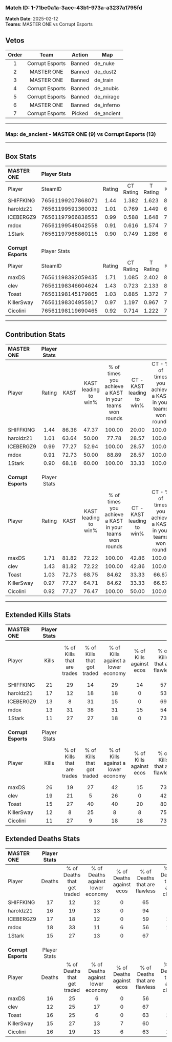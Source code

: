 ### Match ID: 1-71be0a1a-3acc-43b1-973a-a3237a1795fd  
**Match Date**: 2025-02-12  
**Teams**: MASTER ONE vs Corrupt Esports  

## Vetos  

| Order | Team | Action | Map |
| :---: | :--: | :----: | --- |
| 1 | Corrupt Esports | Banned | de_nuke |
| 2 | MASTER ONE | Banned | de_dust2 |
| 3 | MASTER ONE | Banned | de_train |
| 4 | Corrupt Esports | Banned | de_anubis |
| 5 | Corrupt Esports | Banned | de_mirage |
| 6 | MASTER ONE | Banned | de_inferno |
| 7 | Corrupt Esports | Picked | de_ancient |

---  

### **Map**: de_ancient - MASTER ONE (9) vs Corrupt Esports (13)  
---  

## Box Stats  

| **MASTER ONE**      | Player Stats      |        |           |          |       |       |       |         |        |      |     |
| :- | :- | :-: | :-: | :-: | :-: | :-: | :-: | :-: | :-: | :-: | :-: |
| Player              | SteamID           | Rating | CT Rating | T Rating | KAST  |  ADR  | Kills | Assists | Deaths | K/D  | HS% |
| SHIFFKING           | 76561199207868071 |  1.44  |   1.382   |  1.623   | 86.36 | 93.5  |  21   |    8    |   17   | 1.24 | 42  |
| haroldz21           | 76561199591360032 |  1.01  |   0.769   |  1.449   | 63.64 | 58.0  |  17   |    3    |   16   | 1.06 | 41  |
| ICEBERGZ9           | 76561197966838553 |  0.99  |   0.588   |  1.648   | 77.27 | 74.8  |  13   |    6    |   17   | 0.76 | 61  |
| mdox                | 76561199548042558 |  0.91  |   0.616   |  1.574   | 72.73 | 69.1  |  13   |    4    |   18   | 0.72 | 46  |
| 1Stark              | 76561197966860115 |  0.90  |   0.749   |  1.286   | 68.18 | 72.3  |  11   |    8    |   15   | 0.73 | 54  |
|                     |                   |        |           |          |       |       |       |         |        |      |     |
|                     |                   |        |           |          |       |       |       |         |        |      |     |
|                     |                   |        |           |          |       |       |       |         |        |      |     |
| **Corrupt Esports** | Player Stats      |        |           |          |       |       |       |         |        |      |     |
| Player              | SteamID           | Rating | CT Rating | T Rating | KAST  |  ADR  | Kills | Assists | Deaths | K/D  | HS% |
| maxDS               | 76561198392059435 |  1.71  |   1.085   |  2.402   | 81.82 | 119.5 |  26   |    7    |   16   | 1.63 | 73  |
| clev                | 76561198346604624 |  1.43  |   0.723   |  2.133   | 81.82 | 91.6  |  19   |    5    |   12   | 1.58 | 57  |
| Toast               | 76561198145179865 |  1.03  |   0.885   |  1.372   | 72.73 | 68.1  |  15   |    4    |   16   | 0.94 | 66  |
| KillerSway          | 76561198304955917 |  0.97  |   1.197   |  0.967   | 77.27 | 67.1  |  12   |    4    |   15   | 0.80 | 25  |
| Cicolini            | 76561198119690465 |  0.92  |   0.714   |  1.222   | 77.27 | 66.1  |  11   |    8    |   16   | 0.69 | 36  |
---  

## Contribution Stats  

| **MASTER ONE**      | Player Stats |       |                      |                                                        |                           |                                                             |                          |                                                            |
| :- | :-: | :-: | :-: | :-: | :-: | :-: | :-: | :-: |
| Player              |    Rating    | KAST  | KAST leading to win% | % of times you achieve a KAST in your teams won rounds | CT - KAST leading to win% | CT - % of times you achieve a KAST in your teams won rounds | T - KAST leading to win% | T - % of times you achieve a KAST in your teams won rounds |
| SHIFFKING           |     1.44     | 86.36 |        47.37         |                         100.00                         |           20.00           |                           100.00                            |          77.78           |                           100.00                           |
| haroldz21           |     1.01     | 63.64 |        50.00         |                         77.78                          |           28.57           |                           100.00                            |          71.43           |                           71.43                            |
| ICEBERGZ9           |     0.99     | 77.27 |        52.94         |                         100.00                         |           28.57           |                           100.00                            |          70.00           |                           100.00                           |
| mdox                |     0.91     | 72.73 |        50.00         |                         88.89                          |           28.57           |                           100.00                            |          66.67           |                           85.71                            |
| 1Stark              |     0.90     | 68.18 |        60.00         |                         100.00                         |           33.33           |                           100.00                            |          77.78           |                           100.00                           |
|                     |              |       |                      |                                                        |                           |                                                             |                          |                                                            |
|                     |              |       |                      |                                                        |                           |                                                             |                          |                                                            |
|                     |              |       |                      |                                                        |                           |                                                             |                          |                                                            |
| **Corrupt Esports** | Player Stats |       |                      |                                                        |                           |                                                             |                          |                                                            |
| Player              |    Rating    | KAST  | KAST leading to win% | % of times you achieve a KAST in your teams won rounds | CT - KAST leading to win% | CT - % of times you achieve a KAST in your teams won rounds | T - KAST leading to win% | T - % of times you achieve a KAST in your teams won rounds |
| maxDS               |     1.71     | 81.82 |        72.22         |                         100.00                         |           42.86           |                           100.00                            |          90.91           |                           100.00                           |
| clev                |     1.43     | 81.82 |        72.22         |                         100.00                         |           42.86           |                           100.00                            |          90.91           |                           100.00                           |
| Toast               |     1.03     | 72.73 |        68.75         |                         84.62                          |           33.33           |                            66.67                            |          90.00           |                           90.00                            |
| KillerSway          |     0.97     | 77.27 |        64.71         |                         84.62                          |           33.33           |                            66.67                            |          81.82           |                           90.00                            |
| Cicolini            |     0.92     | 77.27 |        76.47         |                         100.00                         |           50.00           |                           100.00                            |          90.91           |                           100.00                           |
---  

## Extended Kills Stats  

| **MASTER ONE**      | Player Stats |                            |                            |                                    |                         |                              |                                 |                                       |                    |           |
| :- | :-: | :-: | :-: | :-: | :-: | :-: | :-: | :-: | :-: | :-: |
| Player              |    Kills     | % of Kills that are trades | % of Kills that got traded | % of Kills against a lower economy | % of Kills against ecos | % of Kills that are flawless | % of Kills that are close duels | % of Kills that are assisted by flash | Pistol Round Kills | AWP Kills |
| SHIFFKING           |      21      |             29             |             14             |                 29                 |           14            |              57              |               19                |                   0                   |         3          |     0     |
| haroldz21           |      17      |             12             |             18             |                 18                 |            0            |              53              |                0                |                   0                   |         2          |     6     |
| ICEBERGZ9           |      13      |             8              |             31             |                 15                 |            0            |              69              |                0                |                   0                   |         1          |     0     |
| mdox                |      13      |             31             |             38             |                 31                 |           15            |              54              |                8                |                   8                   |         1          |     0     |
| 1Stark              |      11      |             27             |             27             |                 18                 |            0            |              73              |                0                |                   9                   |         1          |     0     |
|                     |              |                            |                            |                                    |                         |                              |                                 |                                       |                    |           |
|                     |              |                            |                            |                                    |                         |                              |                                 |                                       |                    |           |
|                     |              |                            |                            |                                    |                         |                              |                                 |                                       |                    |           |
| **Corrupt Esports** | Player Stats |                            |                            |                                    |                         |                              |                                 |                                       |                    |           |
| Player              |    Kills     | % of Kills that are trades | % of Kills that got traded | % of Kills against a lower economy | % of Kills against ecos | % of Kills that are flawless | % of Kills that are close duels | % of Kills that are assisted by flash | Pistol Round Kills | AWP Kills |
| maxDS               |      26      |             19             |             27             |                 42                 |           15            |              73              |                0                |                   8                   |         2          |     0     |
| clev                |      19      |             21             |             5              |                 26                 |            0            |              42              |               16                |                  11                   |         2          |     0     |
| Toast               |      15      |             27             |             40             |                 40                 |           20            |              80              |                0                |                   0                   |         2          |     0     |
| KillerSway          |      12      |             8              |             25             |                 8                  |            8            |              75              |                0                |                   0                   |         1          |     4     |
| Cicolini            |      11      |             27             |             9              |                 18                 |           18            |              73              |               18                |                   0                   |         0          |     0     |
## Extended Deaths Stats  

| **MASTER ONE**      | Player Stats |                             |                                   |                          |                               |                            |                           |               |
| :- | :-: | :-: | :-: | :-: | :-: | :-: | :-: | :-: |
| Player              |    Deaths    | % of Deaths that get traded | % of Deaths against lower economy | % of Deaths against ecos | % of Deaths that are flawless | % of Deaths that are close | % of Deaths while blinded | Deaths to AWP |
| SHIFFKING           |      17      |             12              |                12                 |            0             |              65               |             6              |             6             |       0       |
| haroldz21           |      16      |             19              |                13                 |            0             |              94               |             0              |             0             |       2       |
| ICEBERGZ9           |      17      |             18              |                12                 |            0             |              59               |             12             |             6             |       0       |
| mdox                |      18      |             33              |                11                 |            6             |              56               |             11             |             0             |       0       |
| 1Stark              |      15      |             27              |                13                 |            0             |              67               |             0              |            13             |       2       |
|                     |              |                             |                                   |                          |                               |                            |                           |               |
|                     |              |                             |                                   |                          |                               |                            |                           |               |
|                     |              |                             |                                   |                          |                               |                            |                           |               |
| **Corrupt Esports** | Player Stats |                             |                                   |                          |                               |                            |                           |               |
| Player              |    Deaths    | % of Deaths that get traded | % of Deaths against lower economy | % of Deaths against ecos | % of Deaths that are flawless | % of Deaths that are close | % of Deaths while blinded | Deaths to AWP |
| maxDS               |      16      |             25              |                 6                 |            0             |              56               |             0              |             0             |       1       |
| clev                |      12      |             25              |                17                 |            0             |              67               |             0              |             8             |       2       |
| Toast               |      16      |             25              |                 6                 |            0             |              63               |             13             |             0             |       1       |
| KillerSway          |      15      |             27              |                13                 |            7             |              60               |             7              |             0             |       1       |
| Cicolini            |      16      |             19              |                13                 |            6             |              63               |             13             |             6             |       1       |
